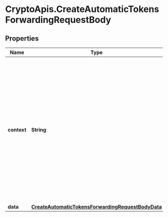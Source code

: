 # CryptoApis.CreateAutomaticTokensForwardingRequestBody

## Properties

Name | Type | Description | Notes
------------ | ------------- | ------------- | -------------
**context** | **String** | In batch situations the user can use the context to correlate responses with requests. This property is present regardless of whether the response was successful or returned as an error. &#x60;context&#x60; is specified by the user. | [optional] 
**data** | [**CreateAutomaticTokensForwardingRequestBodyData**](CreateAutomaticTokensForwardingRequestBodyData.md) |  | 


